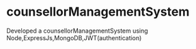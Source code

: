 # counsellorManagementSystem
Developed a counsellorManagementSystem using Node,ExpressJs,MongoDB,JWT(authentication)
